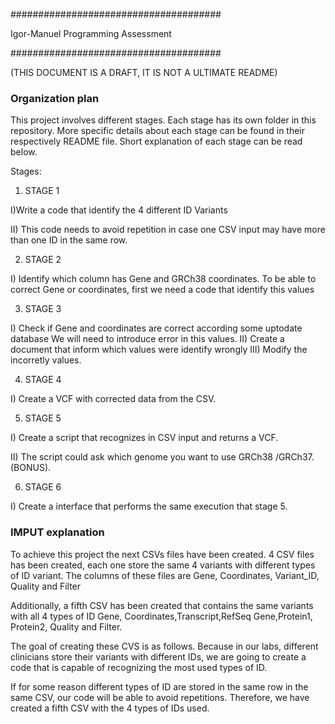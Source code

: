 ######################################

 Igor-Manuel Programming Assessment

######################################


(THIS DOCUMENT IS A DRAFT, IT IS NOT A ULTIMATE README)


### Organization plan ###

This project involves different stages. 
Each stage has its own folder in this repository.
More specific details about each stage can be found in their respectively README file.
Short explanation of each stage can be read below.

Stages:

1) STAGE 1

I)Write a code that identify the 4 different ID Variants

II) This code needs to avoid repetition in case one CSV input may have more than one ID in the same row.

2) STAGE 2

I) Identify which column has Gene and GRCh38 coordinates.
To be able to correct Gene or coordinates, first we need a code that identify this values

3) STAGE 3

I) Check if Gene and coordinates are correct according some uptodate database
We will need to introduce error in this values.
II) Create a document that inform which values were identify wrongly 
III) Modify the incorretly values.

4) STAGE 4

I) Create a VCF with corrected data from the CSV.

5) STAGE 5 

I) Create a script that recognizes in CSV input and returns a VCF.

II) The script could ask which genome you want to use GRCh38 /GRCh37. (BONUS).

6) STAGE 6

I) Create a interface that performs the same execution that stage 5.



### IMPUT explanation ###

To achieve this project the next CSVs files have been created.
4 CSV files has been created, each one store the same 4 variants with different types of ID variant.
The columns of these files are
Gene, Coordinates, Variant_ID, Quality and Filter


Additionally, a fifth CSV has been created that contains the same variants with all 4 types of ID
Gene, Coordinates,Transcript,RefSeq Gene,Protein1, Protein2, Quality and Filter. 

The goal of creating these CVS is as follows.
Because in our labs, different clinicians store their variants with different IDs,
we are going to create a code that is capable of recognizing the most used types of ID.

If for some reason different types of ID are stored in the same row in the same CSV,
our code will be able to avoid repetitions. 
Therefore, we have created a fifth CSV with the 4 types of IDs used.
